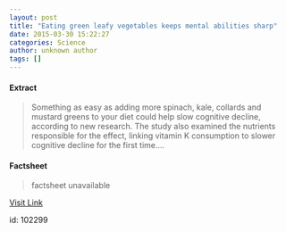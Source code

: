 ```yaml
---
layout: post
title: "Eating green leafy vegetables keeps mental abilities sharp"
date: 2015-03-30 15:22:27
categories: Science
author: unknown author
tags: []
---
```



#### Extract
>Something as easy as adding more spinach, kale, collards and mustard greens to your diet could help slow cognitive decline, according to new research. The study also examined the nutrients responsible for the effect, linking vitamin K consumption to slower cognitive decline for the first time....

#### Factsheet
>factsheet unavailable

[Visit Link](http://feeds.sciencedaily.com/~r/sciencedaily/~3/OYtRvcApUTI/150330112227.htm)

id:  102299
